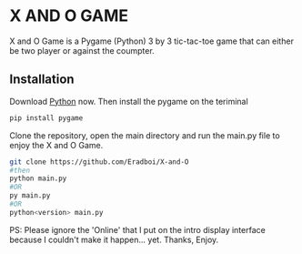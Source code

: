 # X AND O GAME

X and O Game is a Pygame (Python) 3 by 3 tic-tac-toe game that can either be two player or against the coumpter.

## Installation
Download [Python](https://www.python.org/downloads/) now.
Then install the pygame on the teriminal

```bash
pip install pygame
```

Clone the repository, open the main directory and run the main.py file to enjoy the X and O Game.
```bash
git clone https://github.com/Eradboi/X-and-O
#then
python main.py
#OR
py main.py
#OR
python<version> main.py
```

PS: Please ignore the 'Online' that I put on the intro display interface because I couldn't make it happen... yet.
Thanks, Enjoy.
